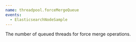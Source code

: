 ```yaml
---
name: threadpool.forceMergeQueue
events:
  - ElasticsearchNodeSample
---
```


The number of queued threads for force merge operations.